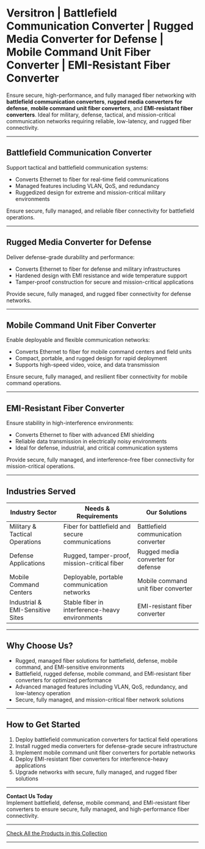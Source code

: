 # Versitron | Battlefield Communication Converter | Rugged Media Converter for Defense | Mobile Command Unit Fiber Converter | EMI-Resistant Fiber Converter

Ensure secure, high-performance, and fully managed fiber networking with **battlefield communication converters**, **rugged media converters for defense**, **mobile command unit fiber converters**, and **EMI-resistant fiber converters**. Ideal for military, defense, tactical, and mission-critical communication networks requiring reliable, low-latency, and rugged fiber connectivity.

---

## Battlefield Communication Converter

Support tactical and battlefield communication systems:

- Converts Ethernet to fiber for real-time field communications  
- Managed features including VLAN, QoS, and redundancy  
- Ruggedized design for extreme and mission-critical military environments  

Ensure secure, fully managed, and reliable fiber connectivity for battlefield operations.

---

## Rugged Media Converter for Defense

Deliver defense-grade durability and performance:

- Converts Ethernet to fiber for defense and military infrastructures  
- Hardened design with EMI resistance and wide temperature support  
- Tamper-proof construction for secure and mission-critical applications  

Provide secure, fully managed, and rugged fiber connectivity for defense networks.

---

## Mobile Command Unit Fiber Converter

Enable deployable and flexible communication networks:

- Converts Ethernet to fiber for mobile command centers and field units  
- Compact, portable, and rugged design for rapid deployment  
- Supports high-speed video, voice, and data transmission  

Ensure secure, fully managed, and resilient fiber connectivity for mobile command operations.

---

## EMI-Resistant Fiber Converter

Ensure stability in high-interference environments:

- Converts Ethernet to fiber with advanced EMI shielding  
- Reliable data transmission in electrically noisy environments  
- Ideal for defense, industrial, and critical communication systems  

Provide secure, fully managed, and interference-free fiber connectivity for mission-critical operations.

---

## Industries Served

| Industry Sector                  | Needs & Requirements                           | Our Solutions                                     |
|----------------------------------|-----------------------------------------------|--------------------------------------------------|
| Military & Tactical Operations   | Fiber for battlefield and secure communications | Battlefield communication converter              |
| Defense Applications             | Rugged, tamper-proof, mission-critical fiber   | Rugged media converter for defense               |
| Mobile Command Centers           | Deployable, portable communication networks    | Mobile command unit fiber converter              |
| Industrial & EMI-Sensitive Sites | Stable fiber in interference-heavy environments | EMI-resistant fiber converter                    |

---

## Why Choose Us?

- Rugged, managed fiber solutions for battlefield, defense, mobile command, and EMI-sensitive environments  
- Battlefield, rugged defense, mobile command, and EMI-resistant fiber converters for optimized performance  
- Advanced managed features including VLAN, QoS, redundancy, and low-latency operation  
- Secure, fully managed, and mission-critical fiber network solutions  

---

## How to Get Started

1. Deploy battlefield communication converters for tactical field operations  
2. Install rugged media converters for defense-grade secure infrastructure  
3. Implement mobile command unit fiber converters for portable networks  
4. Deploy EMI-resistant fiber converters for interference-heavy applications  
5. Upgrade networks with secure, fully managed, and rugged fiber solutions  

---

**Contact Us Today**  
Implement battlefield, defense, mobile command, and EMI-resistant fiber converters to ensure secure, fully managed, and high-performance fiber connectivity.

---

[Check All the Products in this Collection](https://www.versitron.com/collections/fiber-optic-media-converters)

---
